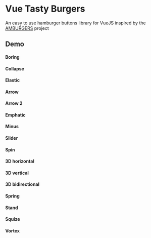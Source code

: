 # Vue Tasty Burgers

An easy to use hamburger buttons library for VueJS inspired by the <a href="https://jonsuh.com/hamburgers/" target="_blank">AMBURGERS</a> project

## Demo

<section class="demo">
    <div>
        <h4>Boring</h4>
        <tasty-burger-button color="#42b983" type="boring" />
    </div>
    <div>
        <h4>Collapse</h4>
        <tasty-burger-button color="#42b983" type="collapse" />
    </div>
    <div>
        <h4>Elastic</h4>
        <tasty-burger-button color="#42b983" type="elastic" />
    </div>
    <div>
        <h4>Arrow</h4>
        <tasty-burger-button color="#42b983" type="arrowalt" />
    </div>
    <div>
        <h4>Arrow 2</h4>
        <tasty-burger-button color="#42b983" type="arrowturn" />
    </div>    
    <div>
        <h4>Emphatic</h4>
        <tasty-burger-button color="#42b983" type="emphatic" />
    </div>
    <div>
        <h4>Minus</h4>
        <tasty-burger-button color="#42b983" type="minus" />
    </div>
    <div>
        <h4>Slider</h4>
        <tasty-burger-button color="#42b983" type="slider" />
    </div>
    <div>
        <h4>Spin</h4>
        <tasty-burger-button color="#42b983" type="spin" />
    </div>
    <div>
        <h4>3D horizontal</h4>
        <tasty-burger-button color="#42b983" type="3dx" />
    </div>
    <div>
        <h4>3D vertical</h4>
        <tasty-burger-button color="#42b983" type="3dy" />
    </div>
    <div>
        <h4>3D bidirectional</h4>
        <tasty-burger-button color="#42b983" type="3dxy" />
    </div>
    <div>
        <h4>Spring</h4>
        <tasty-burger-button color="#42b983" type="spring" />
    </div>
    <div>
        <h4>Stand</h4>
        <tasty-burger-button color="#42b983" type="stand" />
    </div>
    <div>
        <h4>Squize</h4>
        <tasty-burger-button color="#42b983" type="squeeze" />
    </div>
    <div>
        <h4>Vortex</h4>
        <tasty-burger-button color="#42b983" type="vortex" />
    </div>
</section>












